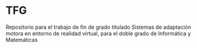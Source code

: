 # TFG

Repositorio para el trabajo de fin de grado titulado Sistemas de adaptación motora en entorno de realidad virtual, para el doble grado de Informática y Matemáticas
